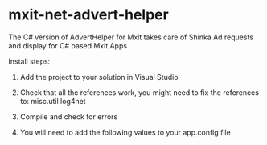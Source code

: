 mxit-net-advert-helper
======================

The C# version of AdvertHelper for Mxit takes care of Shinka Ad requests and display for C# based Mxit Apps

Install steps:

1) Add the project to your solution in Visual Studio

2) Check that all the references work, you might need to fix the references to:
misc.util
log4net

3) Compile and check for errors

4) You will need to add the following values to your app.config file
      <add key="OpenX_URL" value="http://ox-d.shinka.sh/ma/1.0/arx?auid="/>
      <add key="OpenX_AddUnitID_120" value= "XXXXXX"/> 
      <add key="OpenX_AddUnitID_240" value= "XXXXXX"/> 
      <add key="OpenX_AddUnitID_320" value= "XXXXXX"/> 
      <add key="isShowShinkaBannerAd" value= "1"/>
      <add key="bannerAdTimeout" value= "2500"/>
